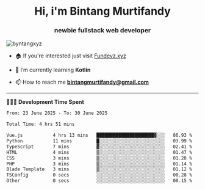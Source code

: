 <h1 align="center">Hi, i'm Bintang Murtifandy</h1>
<h3 align="center">newbie fullstack web developer</h3>

<p align="left"> <img src="https://komarev.com/ghpvc/?username=byntangxyz&label=Profile%20views&color=0e75b6&style=flat" alt="byntangxyz" /> </p>

- 🏠 If you're interested just visit [Fundevz.xyz](https://fundevz.xyz)

- 🌱 I’m currently learning **Kotlin**

- 📫 How to reach me **bintangmurtifandy@gmail.com**

<hr />

👩🏿‍💻 **Development Time Spent**

<p><!--START_SECTION:waka-->

```txt
From: 23 June 2025 - To: 30 June 2025

Total Time: 4 hrs 51 mins

Vue.js           4 hrs 13 mins   █████████████████████▓░░░   86.93 %
Python           11 mins         █░░░░░░░░░░░░░░░░░░░░░░░░   03.99 %
TypeScript       7 mins          ▓░░░░░░░░░░░░░░░░░░░░░░░░   02.41 %
HTML             4 mins          ▒░░░░░░░░░░░░░░░░░░░░░░░░   01.47 %
CSS              3 mins          ▒░░░░░░░░░░░░░░░░░░░░░░░░   01.28 %
PHP              3 mins          ▒░░░░░░░░░░░░░░░░░░░░░░░░   01.14 %
Blade Template   3 mins          ▒░░░░░░░░░░░░░░░░░░░░░░░░   01.12 %
TSConfig         0 secs          ░░░░░░░░░░░░░░░░░░░░░░░░░   00.28 %
Other            0 secs          ░░░░░░░░░░░░░░░░░░░░░░░░░   00.15 %
```

<!--END_SECTION:waka--></p>
